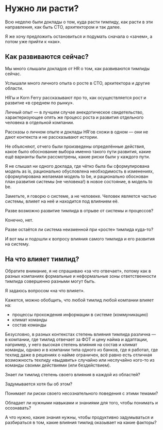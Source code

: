 # Нужно ли расти?

Всю неделю были доклады о том, куда расти тимлиду, как расти в эти направления, как быть СТО, архитектором и так далее.

Я же хочу предложить остановиться и подумать сначала о «зачем», а потом уже прийти к «как».

## Как развиваются сейчас?

Мы много слышали докладов от HR о том, как развиваются тимлиды сейчас.

Услышали много личного опыта о росте в СТО, архитектора и другие области.

HR’ы и Korn Ferry рассказывают про то, как осуществляется рост и развитие «в среднем по рынку».

Личный опыт — в лучшем случае анекдотическое свидетельство, характеризующее опять же процесс роста и развития отдельного человека в отдельной компании.

Рассказы о личном опыте и доклады HR’ов схожи в одном — они не дают контекста и не рассказывают истории.

Не объясняют, отчего были произведены определённые действия, какое было обоснование выбора именно такого пути развития, какие ещё варианты были рассмотрены, какие риски были у каждого пути.

Я не слышал ни одного доклада, где чётко была бы сформулирована модель as is, рационально обусловлена необходимость в изменениях, сформулирована желаемая модель to be, и рационально обоснован план развития системы (не человека!) в новое состояние, в модель to be.

Заметьте, я говорю о системе, а не человеке. Человек является частью системы, влияет на неё и находится под влиянием её.

Разве возможно развитие тимлида в отрыве от системы и процессов?

Конечно, нет.

Разве остаётся ли система неизменной при «росте» тимлида куда-то?

И вот мы и подошли к вопросу влияния самого тимлида и его развития на систему.

## На что влияет тимлид?

Обратите внимание, я не спрашиваю «за что отвечает», потому как в разных компаниях формальные и неформальные зоны ответственности тимлида совершенно разными могут быть.

Я задаюсь вопросом «на что влияет».

Кажется, можно обобщить, что любой тимлид любой компании влияет на:
- процессы прохождения информации в системе (коммуникацию)
- климат команды
- состав команды

Безусловно, в разных контекстах степень влияния тимлида различна — в компании, где тимлид отвечает за ФОТ и цену найма и адаптации, например, у него высокая степень влияния на состав и климат команды, однако и в компании типа одного из банков, где я работал, где техлид даже в решениях о найме ограничен, всё равно есть отличная возможность техлиду «выдавить» случайно или неслучайно кого-то из команды своими действиями (или бездействием).

Знает ли тимлид степень своего влияния в каждой из областей?

Задумывается хотя бы об этом?

Понимает ли риски своего несознательного поведения с этими темами?

Обладает ли нужными навыками и знаниями для того, чтобы понимать и осознавать?

А что нужно, какие знания нужны, чтобы продуктивно задумываться и разбираться в том, какие влияния тимлид оказывает на какие факторы?


